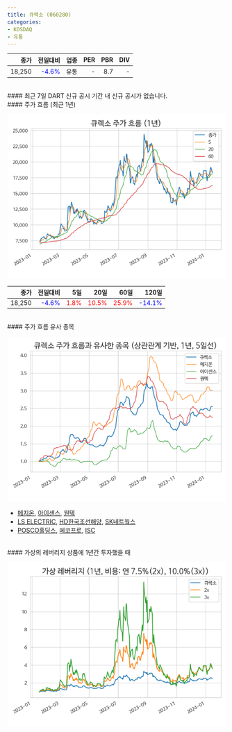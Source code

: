 ```yaml
---
title: 큐렉소 (060280)
categories:
- KOSDAQ
- 유통
---
```


|**종가**|**전일대비**|**업종**|**PER**|**PBR**|**DIV**|
|-------:|-----------:|-------:|------:|------:|------:|
|18,250|<span style="color: blue">-4.6%</span>|유통|-|8.7|-|

<!-- more -->

<br>
#### 최근 7일 DART 신규 공시
기간 내 신규 공시가 없습니다.

<br>
#### 주가 흐름 (최근 1년)

![060280](/assets/images/stock/060280.png)

|**종가**|**전일대비**|**5일**|**20일**|**60일**|**120일**|
|---:|-------:|--:|---:|---:|----:|
|18,250|<span style="color: blue">-4.6%</span>|<span style="color: red">1.8%</span>|<span style="color: red">10.5%</span>|<span style="color: red">25.9%</span>|<span style="color: blue">-14.1%</span>|

<br>
#### 주가 흐름 유사 종목

![060280](/assets/images/stock/060280_corr.png)

- [메지온](/140410/), [아이센스](/099190/), [원텍](/336570/)
- [LS ELECTRIC](/010120/), [HD한국조선해양](/009540/), [SK네트웍스](/001740/)
- [POSCO홀딩스](/005490/), [에코프로](/086520/), [ISC](/095340/)

<br>
#### 가상의 레버리지 상품에 1년간 투자했을 때

![060280](/assets/images/stock/060280_2x.png)